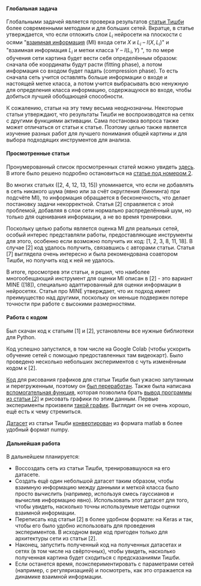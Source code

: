 #### Глобальная задача

Глобальными задачей является проверка результатов [статьи Тишби](https://arxiv.org/abs/1703.00810) более современными методами и для больших сетей. Вкратце, в статье утверждается, что если отложить слои $L_i$ нейросети на плоскости с осями "[взаимная информация]([https://ru.wikipedia.org/wiki/%D0%92%D0%B7%D0%B0%D0%B8%D0%BC%D0%BD%D0%B0%D1%8F_%D0%B8%D0%BD%D1%84%D0%BE%D1%80%D0%BC%D0%B0%D1%86%D0%B8%D1%8F](https://ru.wikipedia.org/wiki/Взаимная_информация)) (MI) входа сети $X$ и $L_i$ – $I(X, L_i)$" и "взаимная информация $L_i$ и метки класса $Y$ – $I(L_i, Y)$ ", то по мере обучения сети картина будет вести себя определённым образом: сначала обе координаты будут расти (fitting phase), а потом информация со входом будет падать (compression phase). То есть сначала сеть учится оставлять больше информации о входе и настоящей метке класса, а потом учится выбрасывать всю ненужную для определения класса информацию, содержащуюся во входе, чтобы добиться лучшей обобщающей способности.  



К сожалению, статьи на эту тему весьма неоднозначны. Некоторые статьи утверждают, что результаты Тишби не воспроизводятся на сетях с другими функциями активации. Сама постановка вопроса также может отличаться от статьи к статье. Поэтому целью также является изучение разных работ для лучшего понимания общей картины и для выбора подходящих инструментов для анализа.



#### Просмотренные статьи

Пронумерованный список просмотренных статей можно увидеть [здесь](https://github.com/Reason239/information-theory-DL/blob/master/%D0%9F%D0%BE%D0%BB%D0%B5%D0%B7%D0%BD%D1%8B%D0%B5%20%D1%81%D1%81%D1%8B%D0%BB%D0%BA%D0%B8.md). В итоге было решено подробно остановиться на [статье под номером 2](http://openaccess.thecvf.com/content_ICCVW_2019/html/SDL-CV/Elad_Direct_Validation_of_the_Information_Bottleneck_Principle_for_Deep_Nets_ICCVW_2019_paper.html).



Во многих статьях ([2, 4, 12, 13, 15]) упоминается, что  если не добавлять в сеть никакого шума (явно или за счёт округления (биннинга) при подсчёте MI), то информация обращается в бесконечность, что делает постановку задачи некорректной. Статья [2] справляется с этой проблемой, добавляя в слои сети нормально распределённый шум, но только для оценивания информации, а не во время тренировки.



Поскольку целью работы является оценка MI для реальных сетей, особый интерес представляли работы, предоставляющие инструменты для этого, особенно если возможно получить их код: [1, 2, 3, 8, 11, 18]. В случае [2] код удалось получить, связавшись с авторами статьи. Статья [7] выглядела очень интересно и была рекомендована соавтором Тишби, но получить код к ней не удалось.



В итоге, просмотрев эти статьи, я решил, что наиболее многообещающий инструмент для оценки MI описан в [2] - это вариант MINE ([18]), специально адаптированный для оценки информации в нейросетях. Статья про MINE утверждает, что их подход имеет преимущество над другими, поскольку он меньше подвержен потере точности при работе с высокими размерностями.



#### Работа с кодом

Был скачан код к статьям [1] и [2], установлены все нужные библиотеки для Python.



Код успешно запустился, в том числе на Google Colab (чтобы ускорить обучение сетей с помощью предоставленных там видеокарт). Было проведено несколько небольших экспериментов с чуть изменённым кодом к [2].



[Код](https://github.com/Reason239/information-theory-DL/blob/master/paper%20code/IDNNs-master/idnns/plots/plot_figures.py) для рисования графиков для статьи Тишби был ужасно запутанным и перегруженным, поэтому он [был переработан](https://github.com/Reason239/information-theory-DL/blob/master/tishby_plots/plots_refactored.py). Также была написана [вспомогательная функция](https://github.com/Reason239/information-theory-DL/blob/master/tishby_plots/plot_from_iccv.py), которая позволила брать [вывод программы из статьи [2]](https://github.com/Reason239/information-theory-DL/tree/master/tishby_plots/iccv%20output/colab1/Gamma_0_Activation_relu) и рисовать графики по этим данным. Первые эксперименты произвели [такой график](https://github.com/Reason239/information-theory-DL/blob/master/tishby_plots/big1.jpg). Выглядит он не очень хорошо, ещё есть к чему стремиться.

[Датасет](https://github.com/Reason239/information-theory-DL/tree/master/paper%20code/IDNNs-master/data) из статьи Тишби [конвертирован](https://github.com/Reason239/information-theory-DL/tree/master/tishby_data) из формата matlab в более удобный формат numpy.



#### Дальнейшая работа

В дальнейшем планируется:



* Воссоздать сеть из статьи Тишби, тренировавшуюся на его датасете.
* Создать ещё один небольшой датасет таким образом, чтобы взаимную информацию между данными и меткой класса было просто вычислить (например, используя смесь гауссианов и вычислив информацию явно). Использовать этот датасет для того, чтобы увидеть, насколько точны используемые методы оценки взаимной информации.  
* Переписать код статьи [2] в более удобном формате: на Keras и так, чтобы его было удобно использовать для проведения экспериментов. В исходном виде код пригоден только для архитектуры сети из статьи [2].
* Наконец, запустить полученный код на полученных датасетах и сетях (в том числе на свёрточных), чтобы увидеть, насколько полученная картина будет сходиться с предсказаниями Тишби. 
* Если останется время, поэкспериментировать с параметрами сетей (например, с регуляризацией) и посмотреть, как это отражается на динамике взаимной информации.

